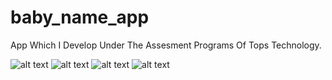 # baby_name_app

App Which I Develop Under The Assesment Programs Of Tops Technology.

![alt text](Screenshot_1715694569.png) ![alt text](Screenshot_1715694536.png) ![alt text](Screenshot_1715694547.png) ![alt text](Screenshot_1715694554.png)

